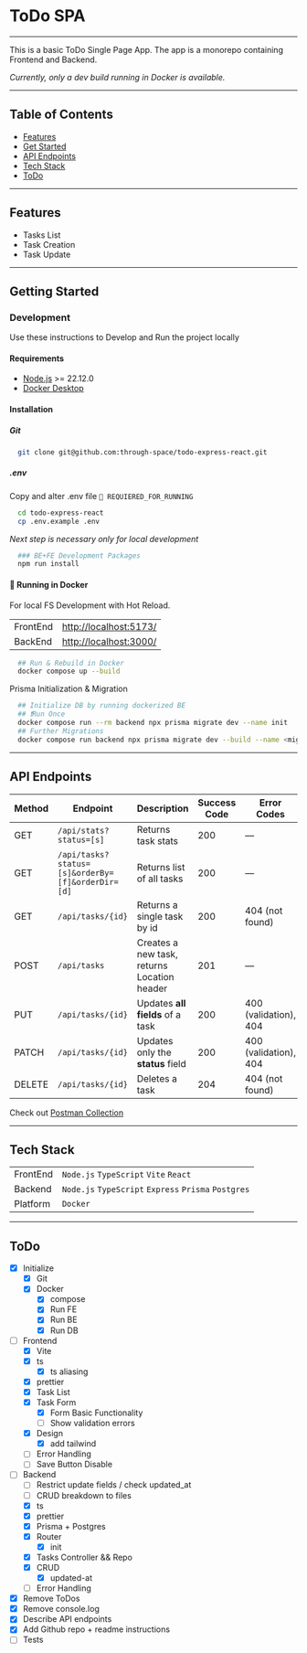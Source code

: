 # ToDo SPA
___
This is a basic ToDo Single Page App.
The app is a monorepo containing Frontend and Backend.

*Currently, only a dev build running in Docker is available.*
___

## Table of Contents

- [Features](#features)
- [Get Started](#getting-started)
- [API Endpoints](#api-endpoints)
- [Tech Stack](#tech-stack)
- [ToDo](#todo)

___

## Features
  - Tasks List
  - Task Creation
  - Task Update

___

## Getting Started

### Development

Use these instructions to Develop and Run the project locally

#### Requirements
- [Node.js](https://nodejs.org/en/download) >= 22.12.0
- [Docker Desktop](https://www.docker.com/products/docker-desktop/)

#### Installation

##### Git
```sh
  git clone git@github.com:through-space/todo-express-react.git
```

##### .env
Copy and alter .env file `🚩 REQUIERED_FOR_RUNNING`

```sh
  cd todo-express-react
  cp .env.example .env
```
*Next step is necessary only for local development*
```sh
  ### BE+FE Development Packages
  npm run install
```

#### 🚩 Running in Docker

For local FS Development with Hot Reload.

| |                                                  |
|---|--------------------------------------------------|
| FrontEnd | [http://localhost:5173/](http://localhost:5173/) |
| BackEnd   | [http://localhost:3000/](http://localhost:3000/) |


```sh
  ## Run & Rebuild in Docker
  docker compose up --build
```

Prisma Initialization & Migration

```sh
  ## Initialize DB by running dockerized BE 
  ## ❗️Run Once
  docker compose run --rm backend npx prisma migrate dev --name init
  ## Further Migrations
  docker compose run backend npx prisma migrate dev --build --name <migration-name>
```

___
## API Endpoints

| Method | Endpoint                                         | Description                                 | Success Code | Error Codes           |
| ------ |--------------------------------------------------|---------------------------------------------| ------------ | --------------------- |
| GET    | `/api/stats?status=[s]`                          | Returns task stats                          | 200          | —                     |
| GET    | `/api/tasks?status=[s]&orderBy=[f]&orderDir=[d]` | Returns list of all tasks                   | 200          | —                     |
| GET    | `/api/tasks/{id}`                                | Returns a single task by id                 | 200          | 404 (not found)       |
| POST   | `/api/tasks`                                     | Creates a new task, returns Location header | 201          | —                     |
| PUT    | `/api/tasks/{id}`                                | Updates **all fields** of a task            | 200          | 400 (validation), 404 |
| PATCH  | `/api/tasks/{id}`                                | Updates only the **status** field           | 200          | 400 (validation), 404 |
| DELETE | `/api/tasks/{id}`                                | Deletes a task                              | 204          | 404 (not found)       |

Check out [Postman Collection](to-do-app.postman_collection.json)
___

## Tech Stack

|          |                                                      |
|----------|------------------------------------------------------|
| FrontEnd | `Node.js` `TypeScript` `Vite` `React`                |
| Backend  | `Node.js` `TypeScript` `Express` `Prisma` `Postgres` |
| Platform | `Docker`                                             |

___

## ToDo
- [x] Initialize
    - [x] Git
    - [x] Docker
      - [x] compose
      - [x] Run FE
      - [x] Run BE
      - [x] Run DB
- [ ] Frontend
  - [x] Vite
  - [x] ts 
    - [x] ts aliasing
  - [x] prettier 
  - [x] Task List
  - [x] Task Form
    - [x] Form Basic Functionality
    - [ ] Show validation errors
  - [x] Design
      - [x] add tailwind
  - [ ] Error Handling
  - [ ] Save Button Disable
- [ ] Backend
  - [ ] Restrict update fields / check updated_at
  - [ ] CRUD breakdown to files
  - [x] ts
  - [x] prettier
  - [x] Prisma + Postgres
  - [x] Router
    - [x] init
  - [x] Tasks Controller && Repo
  - [x] CRUD
    - [x] updated-at
  - [ ] Error Handling
- [x] Remove ToDos
- [x] Remove console.log
- [x] Describe API endpoints
- [x] Add Github repo + readme instructions
- [ ] Tests
